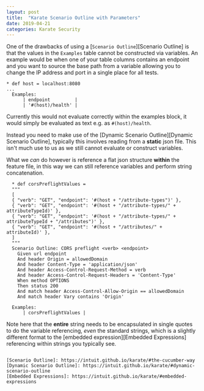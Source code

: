 ```yaml
---
layout: post
title:  "Karate Scenario Outline with Parameters"
date: 2019-04-21
categories: Karate Security
---
```


One of the drawbacks of using a [`Scenario Outline`][Scenario Outline] is that the values in the `Examples` table cannot be constructed via variables. An example would be when one of your table columns contains an endpoint and you want to source the base path from a variable allowing you to change the IP address and port in a single place for all tests.  

```
* def host = localhost:8080
...
  Examples:
      | endpoint         |
	  | '#(host)/health' |

```

Currently this would not evaluate correctly within the examples block, it would simply be evaluated as text e.g. as `#(host)/health`. 

Instead you need to make use of the [Dynamic Scenario Outline][Dynamic Scenario Outline], typically this involves reading from a **static** json file. This isn't much use to us as we still cannot evaluate or construct variables.  

What we *can* do however is reference a flat json structure **within** the feature file, in this way we can still reference variables and perform string concatenation.  
```
  * def corsPreflightValues =
  """
  [
  { "verb": "GET", "endpoint": '#(host + "/attribute-types")' },
  { "verb": "GET", "endpoint": '#(host + "/attribute-types/" + attributeTypeId)' },
  { "verb": "GET", "endpoint": '#(host + "/attribute-types/" + attributeTypeId + "/attributes")' },
  { "verb": "GET", "endpoint": '#(host + "/attributes/" + attributeId)' },
  ]
  """
  Scenario Outline: CORS preflight <verb> <endpoint>
    Given url endpoint
    And header Origin = allowedDomain
    And header Content-Type = 'application/json'
    And header Access-Control-Request-Method = verb
    And header Access-Control-Request-Headers = 'Content-Type'
    When method OPTIONS
    Then status 200
    And match header Access-Control-Allow-Origin == allowedDomain
    And match header Vary contains 'Origin'

  Examples:
      | corsPreflightValues |
```
Note here that the **entire** string needs to be encapsulated in single quotes to do the variable referencing, _even_ the standard strings, which is a slightly different format to the [embedded expression][Embedded Expressions] referencing within strings you typically see.  
```

[Scenario Outline]: https://intuit.github.io/karate/#the-cucumber-way
[Dynamic Scenario Outline]: https://intuit.github.io/karate/#dynamic-scenario-outline
[Embedded Expressions]: https://intuit.github.io/karate/#embedded-expressions